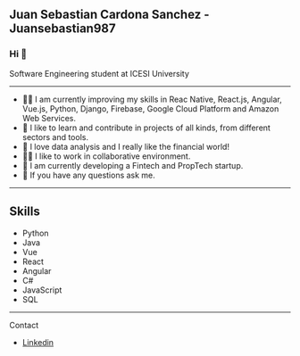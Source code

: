 ## Juan Sebastian Cardona Sanchez - Juansebastian987

### Hi 👋

Software Engineering student at ICESI University

---

- ✍🏽 I am currently improving my skills in Reac Native, React.js, Angular, Vue.js, Python, Django, Firebase, Google Cloud Platform and Amazon Web Services.
- 💫 I like to learn and contribute in projects of all kinds, from different sectors and tools.
- 💼 I love data analysis and I really like the financial world!
- 👏🏽 I like to work in collaborative environment.
- 🌱 I am currently developing a Fintech and PropTech startup.
- 💬 If you have any questions ask me.

---

## Skills

- Python
- Java
- Vue
- React
- Angular
- C#
- JavaScript
- SQL

---

Contact

- [Linkedin](https://www.linkedin.com/in/juancardonasanchez/)
